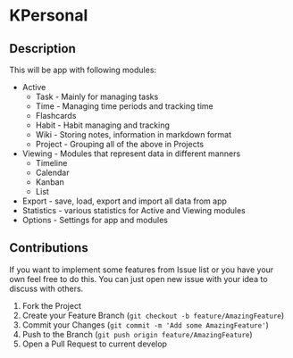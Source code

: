 # KPersonal

## Description

This will be app with following modules: 
- Active
  - Task - Mainly for managing tasks
  - Time - Managing time periods and tracking time
  - Flashcards 
  - Habit - Habit managing and tracking 
  - Wiki - Storing notes, information in markdown format
  - Project - Grouping all of the above in Projects
- Viewing - Modules that represent data in different manners
  - Timeline  
  - Calendar
  - Kanban
  - List
- Export - save, load, export and import all data from app
- Statistics - various statistics for Active and Viewing modules
- Options - Settings for app and modules

## Contributions

If you want to implement some features from Issue list or you have your own feel free to do this. You can just open new issue with your idea to discuss with others.

1. Fork the Project
2. Create your Feature Branch (`git checkout -b feature/AmazingFeature`)
3. Commit your Changes (`git commit -m 'Add some AmazingFeature'`)
4. Push to the Branch (`git push origin feature/AmazingFeature`)
5. Open a Pull Request to current develop
